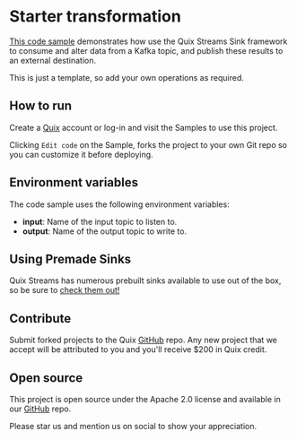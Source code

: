 # Starter transformation

[This code sample](https://github.com/quixio/quix-samples/tree/main/python/destinations/starter_destination) demonstrates how use the Quix Streams Sink framework to 
consume and alter data from a Kafka topic, and publish these results to an external 
destination. 

This is just a template, so add your own operations as required.

## How to run

Create a [Quix](https://portal.cloud.quix.io/signup?utm_campaign=github) account or log-in and visit the Samples to use this project.

Clicking `Edit code` on the Sample, forks the project to your own Git repo so you can customize it before deploying.

## Environment variables

The code sample uses the following environment variables:

- **input**: Name of the input topic to listen to.
- **output**: Name of the output topic to write to.

## Using Premade Sinks

Quix Streams has numerous prebuilt sinks available to use out of the box, so be 
sure to [check them out!](https://quix.io/docs/quix-streams/connectors/sinks/index.html)


## Contribute

Submit forked projects to the Quix [GitHub](https://github.com/quixio/quix-samples) repo. Any new project that we accept will be attributed to you and you'll receive $200 in Quix credit.

## Open source

This project is open source under the Apache 2.0 license and available in our [GitHub](https://github.com/quixio/quix-samples) repo.

Please star us and mention us on social to show your appreciation.
